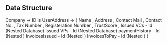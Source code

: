 ## Data Structure
Company 
-> ID is UserAddress
-> {
    Name ,
    Address ,
    Contact Mail , 
    Contact No. ,
    Tax Number ,
    Registeration Number ,
    TrustScore ,
    Issued VCs - Id (Nested Database)
    Issued VPs - Id (Nested Database)
    paymentHistory - Id (Nested )
    InvoicesIssued - Id (Nested )
    InvoicesToPay - Id (Nested )
}